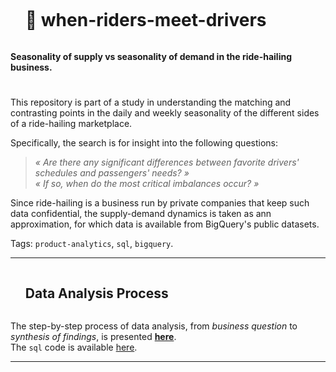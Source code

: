 <div id="user-content-toc"><ul><summary><h1 style="display: inline-block;">🚖 when-riders-meet-drivers</h1></summary></ul></div>
<b>Seasonality of supply vs seasonality of demand in the ride-hailing business.  </b>

<!-- ------------------------------------------------------------------------------------------------------------------------------------ -->
<!-- Illustration -->
<!-- ![ride-hailing-1](https://user-images.githubusercontent.com/58894233/232349913-2782cbc6-2e31-4219-8e97-61abd0ce4bf0.png) -->

#


<!-- ------------------------------------------------------------------------------------------------------------------------------------ -->
<!-- Intro -->

This repository is part of a study in understanding the matching and contrasting points in the daily and weekly seasonality of the different sides of a ride-hailing marketplace.  

Specifically, the search is for insight into the following questions:

> <i> « Are there any significant differences between favorite drivers' schedules and passengers' needs? » </i>  
> <i> « If so, when do the most critical imbalances occur? » </i> 

Since ride-hailing is a business run by private companies that keep such data confidential, the supply-demand dynamics is taken as ann approximation, for which data is available from BigQuery's public datasets.

Tags: `product-analytics`, `sql`, `bigquery`.

<!--  # -->

<!-- ------------------------------------------------------------------------------------------------------------------------------------ -->

___

<!-- ------------------------------------------------------------------------------------------------------------------------------------ -->
<!-- Data Analysis Process -->

<div id="user-content-toc"><ul><summary><h2 style="display: inline-block;">Data Analysis Process</h2></summary></ul></div>

The step-by-step process of data analysis, from *business question* to *synthesis of findings*, is presented **[here](data-analysis.md)**.  
The `sql` code is available [here](when-riders-meet-drivers.sql).  

___

